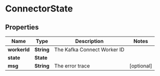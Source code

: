 

# ConnectorState

## Properties

Name | Type | Description | Notes
------------ | ------------- | ------------- | -------------
**workerId** | **String** | The Kafka Connect Worker ID | 
**state** | **State** |  | 
**msg** | **String** | The error trace |  [optional]




